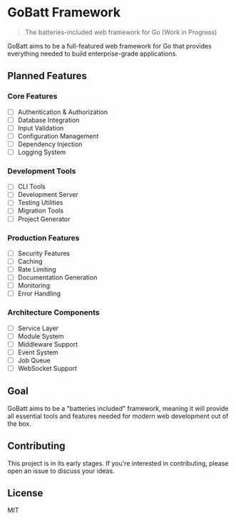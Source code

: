 # GoBatt Framework

> The batteries-included web framework for Go (Work in Progress)

GoBatt aims to be a full-featured web framework for Go that provides everything needed to build enterprise-grade applications.

## Planned Features

### Core Features
- [ ] Authentication & Authorization
- [ ] Database Integration
- [ ] Input Validation
- [ ] Configuration Management
- [ ] Dependency Injection
- [ ] Logging System

### Development Tools
- [ ] CLI Tools
- [ ] Development Server
- [ ] Testing Utilities
- [ ] Migration Tools
- [ ] Project Generator

### Production Features
- [ ] Security Features
- [ ] Caching
- [ ] Rate Limiting
- [ ] Documentation Generation
- [ ] Monitoring
- [ ] Error Handling

### Architecture Components
- [ ] Service Layer
- [ ] Module System
- [ ] Middleware Support
- [ ] Event System
- [ ] Job Queue
- [ ] WebSocket Support

## Goal

GoBatt aims to be a "batteries included" framework, meaning it will provide all essential tools and features needed for modern web development out of the box.

## Contributing

This project is in its early stages. If you're interested in contributing, please open an issue to discuss your ideas.

## License

MIT

